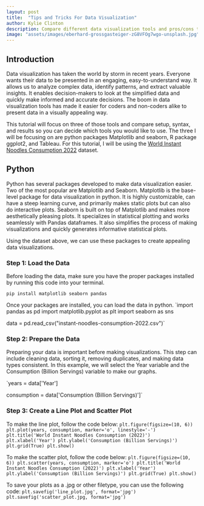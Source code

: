```yaml
---
layout: post
title:  "Tips and Tricks For Data Visualization"
author: Kylie Clinton
description: Compare different data visualization tools and pros/cons to each.
image: "assets/images/eberhard-grossgasteiger-zG8VFOg7wgo-unsplash.jpg"
--- 
```

## Introduction
Data visualization has taken the world by storm in recent years. Everyone wants their data to be presented in an engaging, easy-to-understand way. It allows us to analyze complex data, identify patterns, and extract valuable insights. It enables decision-makers to look at the simplified data and quickly make informed and accurate decisions. The boom in data visualization tools has made it easier for coders and non-coders alike to present data in a visually appealing way.

This tutorial will focus on three of those tools and compare setup, syntax, and results so you can decide which tools you would like to use. The three I will be focusing on are python packages Matplotlib and seaborn, R package ggplot2, and Tableau. For this tutorial, I will be using the [World Instant Noodles Consumption 2022]([https://statistics.byu.edu](https://www.kaggle.com/datasets/fortuneuwha/world-instant-noodles-consumption-2022/)) dataset.
## Python
Python has several packages developed to make data visualization easier. Two of the most popular are Matplotlib and Seaborn. Matplotlib is the base-level package for data visualization in python. It is highly customizable, can have a steep learning curve, and primarily makes static plots but can also do interactive plots.
Seaborn is built on top of Matplotlib and makes more aesthetically pleasing plots. It specializes in statistical plotting and works seamlessly with Pandas dataframes. It also simplifies the process of making visualizations and quickly generates informative statistical plots.

Using the dataset above, we can use these packages to create appealing data visualizations.

### Step 1: Load the Data
Before loading the data, make sure you have the proper packages installed by running this code into your terminal.

`pip install matplotlib seaborn pandas`

Once your packages are installed, you can load the data in python.
`import pandas as pd
import matplotlib.pyplot as plt
import seaborn as sns

data = pd.read_csv("instant-noodles-consumption-2022.csv")`

### Step 2: Prepare the Data
Preparing your data is important before making visualizations. This step can include cleaning data, sorting it, removing duplicates, and making data types consistent. In this example, we will select the Year variable and the Consumption (Billion Servings) variable to make our graphs.

`years = data['Year']

consumption = data['Consumption (Billion Servings)']`

### Step 3: Create a Line Plot and Scatter Plot
To make the line plot, follow the code below:
`plt.figure(figsize=(10, 6))
plt.plot(years, consumption, marker='o', linestyle='-')
plt.title('World Instant Noodles Consumption (2022)')
plt.xlabel('Year')
plt.ylabel('Consumption (Billion Servings)')
plt.grid(True)
plt.show()`

To make the scatter plot, follow the code below:
`plt.figure(figsize=(10, 6))
plt.scatter(years, consumption, marker='o')
plt.title('World Instant Noodles Consumption (2022)')
plt.xlabel('Year')
plt.ylabel('Consumption (Billion Servings)')
plt.grid(True)
plt.show()`

To save your plots as a .jpg or other filetype, you can use the following code:
`plt.savefig('line_plot.jpg', format='jpg')
plt.savefig('scatter_plot.jpg, format='jpg')`

